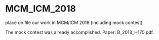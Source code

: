 # MCM_ICM_2018
place on file our work in MCM/ICM 2018 (including mock contest)

The mock contest was already accomplished. Paper: B_2018_H170.pdf.
